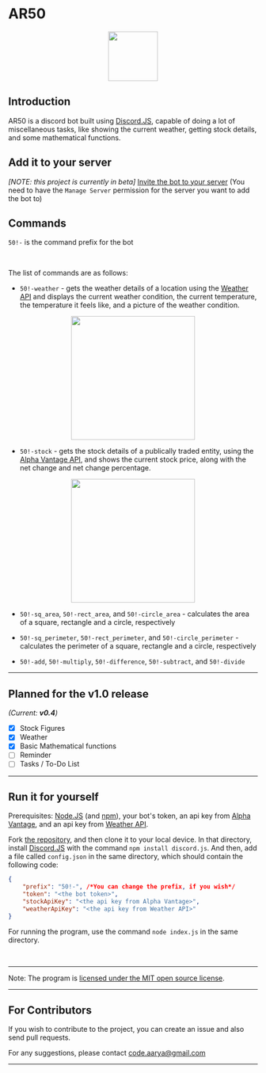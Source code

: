 # AR50

<p align="center"> <img width='100' src="https://i.imgur.com/d0ROR0E.png"/> </p>

## Introduction

AR50 is a discord bot built using [Discord.JS](https://discord.js.org/#/), capable of doing a lot of miscellaneous tasks, like showing the current weather, getting stock details, and some mathematical functions.

## Add it to your server

<i>[NOTE: this project is currently in beta]</i>
[Invite the bot to your server](https://discord.com/api/oauth2/authorize?client_id=786238151509016628&permissions=182336&scope=bot)
(You need to have the `Manage Server` permission for the server you want to add the bot to)

## Commands

`50!-` is the command prefix for the bot

<br>

The list of commands are as follows:

* `50!-weather` - gets the weather details of a location using the [Weather API](https://www.weatherapi.com/) and displays the current weather condition, the current temperature, the temperature it feels like, and a picture of the weather condition.

<p align="center"> <img width='250' src="https://i.imgur.com/2YSrV0S.png"/> </p>

* `50!-stock` - gets the stock details of a publically traded entity, using the [Alpha Vantage API](https://www.alphavantage.co/), and shows the current stock price, along with the net change and net change percentage.

<p align="center"> <img width='250' src="https://i.imgur.com/DvZJU7c.png"/> </p>

* `50!-sq_area`, `50!-rect_area`, and `50!-circle_area` - calculates the area of a square, rectangle and a circle, respectively

* `50!-sq_perimeter`, `50!-rect_perimeter`, and `50!-circle_perimeter` - calculates the perimeter of a square, rectangle and a circle, respectively

* `50!-add`, `50!-multiply`, `50!-difference`, `50!-subtract`, and `50!-divide`

---

## Planned for the v1.0 release

<i>(Current: <b>v0.4</b>)</i>

* [x] Stock Figures
* [x] Weather
* [x] Basic Mathematical functions
* [ ] Reminder
* [ ] Tasks / To-Do List

---

## Run it for yourself

Prerequisites: [Node.JS](https://nodejs.org/en/) (and [npm](https://www.npmjs.com/)), your bot's token, an api key from [Alpha Vantage](https://www.alphavantage.co/), and an api key from [Weather API](https://www.weatherapi.com/).

Fork [the repository](https://github.com/aaryarajoju/AR50), and then clone it to your local device.
In that directory, install [Discord.JS](https://discord.js.org/#/) with the command `npm install discord.js`.
And then, add a file called `config.json` in the same directory, which should contain the following code:

````json
{
    "prefix": "50!-", /*You can change the prefix, if you wish*/
    "token": "<the bot token>",
    "stockApiKey": "<the api key from Alpha Vantage>",
    "weatherApiKey": "<the api key from Weather API>"
}
````

For running the program, use the command `node index.js` in the same directory.

<br>

---

Note: The program is [licensed under the MIT open source license](https://github.com/aaryarajoju/AR50/blob/main/LICENSE).

---

## For Contributors

If you wish to contribute to the project, you can create an issue and also send pull requests.

For any suggestions, please contact code.aarya@gmail.com

---
